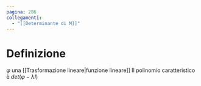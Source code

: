 ```yaml
---
pagina: 286
collegamenti:
  - "[[Determinante di M]]"
---
```

# Definizione
$\varphi$ una [[Trasformazione lineare|funzione lineare]]
Il polinomio caratteristico è $det(\varphi-\lambda I)$
